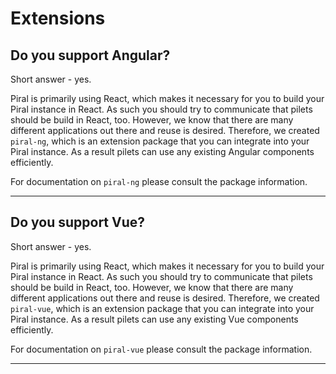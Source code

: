 # Extensions

## Do you support Angular?

Short answer - yes.

Piral is primarily using React, which makes it necessary for you to build your Piral instance in React. As such you should try to communicate that pilets should be build in React, too. However, we know that there are many different applications out there and reuse is desired. Therefore, we created `piral-ng`, which is an extension package that you can integrate into your Piral instance. As a result pilets can use any existing Angular components efficiently.

For documentation on `piral-ng` please consult the package information.

---------------------------------------

## Do you support Vue?

Short answer - yes.

Piral is primarily using React, which makes it necessary for you to build your Piral instance in React. As such you should try to communicate that pilets should be build in React, too. However, we know that there are many different applications out there and reuse is desired. Therefore, we created `piral-vue`, which is an extension package that you can integrate into your Piral instance. As a result pilets can use any existing Vue components efficiently.

For documentation on `piral-vue` please consult the package information.

---------------------------------------
